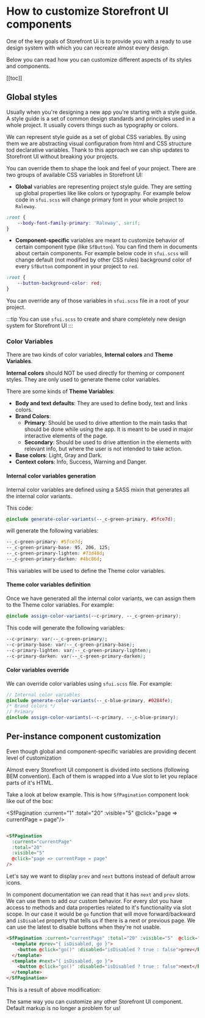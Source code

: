 # How to customize Storefront UI components

One of the key goals of Storefront Ui is to provide you with a ready to use design system with which you can recreate almost every design. 

Below you can read how you can customize different aspects of its styles and components.

[[toc]]
## Global styles
Usually when you're designing a new app you're starting with a style guide. A style guide is a set of common design standards and principles used in a whole project. It usually covers things such as typography or colors. 

We can represent style guide as a set of global CSS variables. By using them we are abstracting visual configuration from html and CSS structure tod declarative variables. Thank to this approach we can ship updates to Storefront UI without breaking your projects.

You can override them to shape the look and feel of your project. There are two groups of available CSS variables in Storefront UI:
- **Global** variables are representing project style guide. They are setting up global properties like like colors or typography.  For example below code in `sfui.scss` will change primary font in your whole project to `Raleway`.
```css
:root {
    --body-font-family-primary: 'Raleway', serif;
}
```
- **Component-specific** variables are meant to customize behavior of certain component type (like `SfButton`). You can find them in documents about certain components. For example below code in `sfui.scss` will change default (not modified by other CSS rules) background color of every `SfButton` component in your project to `red`.
```css
:root {
    --button-background-color: red;
}
```
You can override any of those variables in `sfui.scss` file in a root of your project.

:::tip 
You can use `sfui.scss` to create and share completely new design system for Storefront UI
:::

### Color Variables

There are two kinds of color variables, **Internal colors** and **Theme Variables**.

**Internal colors** should NOT be used directly for theming or component styles. They are only used to generate theme color variables.

There are some kinds of **Theme Variables**:

* **Body and text defaults**: They are used to define body, text and links colors.
* **Brand Colors**:
    * **Primary**:  Should be used to drive attention to the main tasks that should be done while using the app. It is meant to be used in major interactive elements of the page.
    * **Secondary**: Should be used to drive attention in the elements with relevant info, but where the user is not intended to take action.
* **Base colors**: Light, Gray and Dark.
* **Context colors**: Info, Success, Warning and Danger.

#### Internal color variables generation

Internal color variables are defined using a SASS mixin that generates all the internal color variants.

This code:

```scss
@include generate-color-variants(--_c-green-primary, #5fce7d);
``` 

will generate the following variables:

```css
--_c-green-primary: #5fce7d;
--_c-green-primary-base: 95, 206, 125;
--_c-green-primary-lighten: #73d48d;
--_c-green-primary-darken: #4bc86d;
```

This variables will be used to define the Theme color variables.

#### Theme color variables definition

Once we have generated all the internal color variants, we can assign them to the Theme color variables. For example:

```scss
@include assign-color-variants(--c-primary, --_c-green-primary);
``` 

This code will generate the following variables:

```css
--c-primary: var(--_c-green-primary);
--c-primary-base: var(--_c-green-primary-base);
--c-primary-lighten: var(--_c-green-primary-lighten);
--c-primary-darken: var(--_c-green-primary-darken);
```

#### Color variables override

We can override color variables using `sfui.scss` file. For example:

```scss
// Internal color variables
@include generate-color-variants(--_c-blue-primary, #0284fe);
/* Brand colors */
// Primary
@include assign-color-variants(--c-primary, --_c-blue-primary);
```

## Per-instance component customization

Even though global and component-specific variables are providing decent level of customization

Almost every Storefront UI component is divided into sections (following BEM convention). Each of them is wrapped into a Vue slot to let you replace parts of it's HTML. 

Take a look at below example. This is how `SfPagination` component look like out of the box:

<SfPagination :current="1" :total="20" :visible="5"  @click="page => currentPage = page"/>

````html

<SfPagination 
  :current="currentPage" 
  :total="20" 
  :visible="5"  
  @click="page => currentPage = page"
/>

````

Let's say we want to display `prev` and `next` buttons instead of default arrow icons. 

In component documentation we can read that it has `next` and `prev` slots. We can use them to add our custom behavior. For every slot you have access to methods and data properties related to it's functionality via slot scope. In our case it would be `go` function that will move forward/backward and `isDisabled` property that tells us if there is a next or previous page.
We can use the latest to disable buttons when they're not usable.

```html
<SfPagination :current="currentPage" :total="20" :visible="5"  @click="page => currentPage = page">
  <template #prev="{ isDisabled, go }">
    <button @click="go()" :disabled="isDisabled ? true : false">prev</button>
  </template>
  <template #next="{ isDisabled, go }">
    <button @click="go()" :disabled="isDisabled ? true : false">next</button>
  </template>
</SfPagination>
```
This is a result of above modification:

<PaginationCustomized />

The same way you can customize any other Storefront UI component. Default markup is no longer a problem for us!
